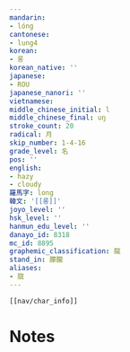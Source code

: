 ```yaml
---
mandarin:
- lóng
cantonese:
- lung4
korean:
- 롱
korean_native: ''
japanese:
- ROU
japanese_nanori: ''
vietnamese:
middle_chinese_initial: l
middle_chinese_final: uŋ
stroke_count: 20
radical: 月
skip_number: 1-4-16
grade_level: 名
pos: ''
english:
- hazy
- cloudy
羅馬字: long
韓文: '[[롱]]'
joyo_level: ''
hsk_level: ''
hanmun_edu_level: ''
danayo_id: 8318
mc_id: 8895
graphemic_classification: 龍
stand_in: 朦朧
aliases:
- 胧
---
```

```meta-bind-embed
[[nav/char_info]]
```

# Notes
